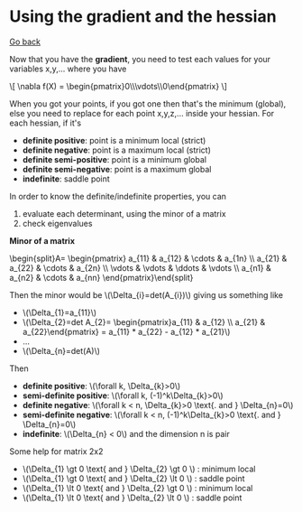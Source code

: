 # Using the gradient and the hessian

[Go back](..)

Now that you have the **gradient**, you need to test
each values for your variables x,y,... where you have

<p>
\[ \nabla f(X) = \begin{pmatrix}0\\\vdots\\0\end{pmatrix} \] 
</p>

When you got your points, if you got one then that's the minimum
(global), else you need to replace for each point x,y,z,...
inside your hessian. For each hessian, if it's

* **definite positive**: point is a minimum local (strict)
* **definite negative**: point is a maximum local (strict)
* **definite semi-positive**: point is a minimum global
* **definite semi-negative**: point is a maximum global
* **indefinite**: saddle point

In order to know the definite/indefinite properties, you can

1. evaluate each determinant, using the minor of a matrix
2. check eigenvalues

<div class="sr"></div>

**Minor of a matrix**

<p>
\begin{split}A= \begin{pmatrix}
        a_{11} & a_{12} & \cdots & a_{1n} \\
        a_{21} & a_{22} & \cdots & a_{2n} \\
        \vdots & \vdots & \ddots & \vdots \\
        a_{n1} & a_{n2} & \cdots & a_{nn}
 \end{pmatrix}\end{split}
</p>

<div>
Then the minor would be
<span>\(\Delta_{i}=det(A_{i})\)</span>
giving us something like
<ul>
<li>\(\Delta_{1}=a_{11}\)</li>
<li>\(\Delta_{2}=det A_{2}= \begin{pmatrix}a_{11} & a_{12} \\ a_{21} & a_{22}\end{pmatrix} = a_{11} * a_{22} - a_{12} * a_{21}\)</li>
<li>...</li>
<li>\(\Delta_{n}=det(A)\)</li>
</ul>
</div>

Then

<ul>
    <li><b>definite positive</b>: <span>\(\forall k, \Delta_{k}>0\)</span></li>
    <li><b>semi-definite positive</b>: <span>\(\forall k, (-1)^k\Delta_{k}>0\)</span></li>
    <li><b>definite negative</b>: <span>\(\forall k < n, \Delta_{k}>0 \text{. and } \Delta_{n}=0\)</span></li>
    <li><b>semi-definite negative</b>: <span>\(\forall k < n, (-1)^k\Delta_{k}>0 \text{. and } \Delta_{n}=0\)</span></li>
    <li><b>indefinite</b>: <span>\(\Delta_{n} < 0\)</span> and the dimension n is pair</li>
</ul>

Some help for matrix 2x2

<ul>
    <li>\(\Delta_{1} \gt 0 \text{ and } \Delta_{2} \gt 0 \) : minimum local</li>
    <li>\(\Delta_{1} \gt 0 \text{ and } \Delta_{2} \lt 0 \) : saddle point</li>
    <li>\(\Delta_{1} \lt 0 \text{ and } \Delta_{2} \gt 0 \) : minimum local</li>
    <li>\(\Delta_{1} \lt 0 \text{ and } \Delta_{2} \lt 0 \) : saddle point</li>
</ul>